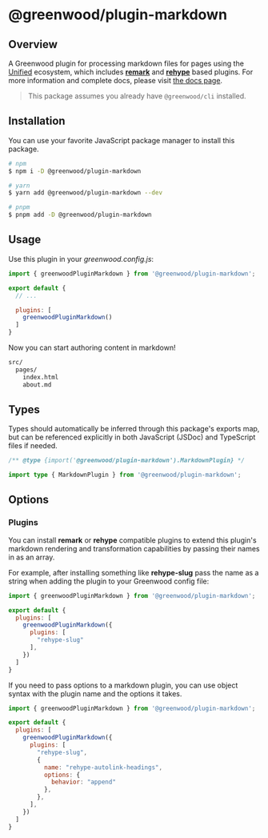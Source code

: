 # @greenwood/plugin-markdown

## Overview

A Greenwood plugin for processing markdown files for pages using the [Unified](https://unifiedjs.com/) ecosystem, which includes [**remark**](https://github.com/remarkjs/remark) and [**rehype**](https://github.com/rehypejs/rehype) based plugins.  For more information and complete docs, please visit [the docs page](https://greenwoodjs.dev/docs/plugins/markdown/).

> This package assumes you already have `@greenwood/cli` installed.

## Installation

You can use your favorite JavaScript package manager to install this package.

```bash
# npm
$ npm i -D @greenwood/plugin-markdown

# yarn
$ yarn add @greenwood/plugin-markdown --dev

# pnpm
$ pnpm add -D @greenwood/plugin-markdown
```

## Usage

Use this plugin in your _greenwood.config.js_:

```javascript
import { greenwoodPluginMarkdown } from '@greenwood/plugin-markdown';

export default {
  // ...

  plugins: [
    greenwoodPluginMarkdown()
  ]
}
```

Now you can start authoring content in markdown!

```sh
src/
  pages/
    index.html
    about.md
```

## Types

Types should automatically be inferred through this package's exports map, but can be referenced explicitly in both JavaScript (JSDoc) and TypeScript files if needed.

```js
/** @type {import('@greenwood/plugin-markdown').MarkdownPlugin} */
```

```ts
import type { MarkdownPlugin } from '@greenwood/plugin-markdown';
```

## Options

### Plugins

You can install **remark** or **rehype** compatible plugins to extend this plugin's markdown rendering and transformation capabilities by passing their names in as an array.

For example, after installing something like **rehype-slug** pass the name as a string when adding the plugin to your Greenwood config file:

```javascript
import { greenwoodPluginMarkdown } from '@greenwood/plugin-markdown';

export default {
  plugins: [
    greenwoodPluginMarkdown({
      plugins: [
        "rehype-slug"
      ],
    })
  ]
}
```

If you need to pass options to a markdown plugin, you can use object syntax with the plugin name and the options it takes.

```javascript
import { greenwoodPluginMarkdown } from '@greenwood/plugin-markdown';

export default {
  plugins: [
    greenwoodPluginMarkdown({
      plugins: [
        "rehype-slug",
        {
          name: "rehype-autolink-headings",
          options: {
            behavior: "append"
          },
        },
      ],
    })
  ]
}
```